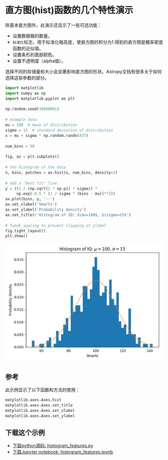 # 直方图(hist)函数的几个特性演示

除基本直方图外，此演示还显示了一些可选功能：

- 设置数据箱的数量。
- ``标准化``标志，用于标准化箱高度，使直方图的积分为1.得到的直方图是概率密度函数的近似值。
- 设置条形的面部颜色。
- 设置不透明度（alpha值）。

选择不同的存储量和大小会显著影响直方图的形状。Astropy文档有很多关于如何选择这些参数的部分。

```python
import matplotlib
import numpy as np
import matplotlib.pyplot as plt

np.random.seed(19680801)

# example data
mu = 100  # mean of distribution
sigma = 15  # standard deviation of distribution
x = mu + sigma * np.random.randn(437)

num_bins = 50

fig, ax = plt.subplots()

# the histogram of the data
n, bins, patches = ax.hist(x, num_bins, density=1)

# add a 'best fit' line
y = ((1 / (np.sqrt(2 * np.pi) * sigma)) *
     np.exp(-0.5 * (1 / sigma * (bins - mu))**2))
ax.plot(bins, y, '--')
ax.set_xlabel('Smarts')
ax.set_ylabel('Probability density')
ax.set_title(r'Histogram of IQ: $\mu=100$, $\sigma=15$')

# Tweak spacing to prevent clipping of ylabel
fig.tight_layout()
plt.show()
```

![直方图特性演示](/static/images/gallery/sphx_glr_histogram_features_001.png)

## 参考

此示例显示了以下函数和方法的使用：

```python
matplotlib.axes.Axes.hist
matplotlib.axes.Axes.set_title
matplotlib.axes.Axes.set_xlabel
matplotlib.axes.Axes.set_ylabel
```

## 下载这个示例
            
- [下载python源码: histogram_features.py](https://matplotlib.org/_downloads/histogram_features.py)
- [下载Jupyter notebook: histogram_features.ipynb](https://matplotlib.org/_downloads/histogram_features.ipynb)
